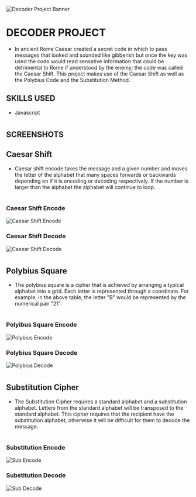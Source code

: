 ![Decoder Project Banner](https://user-images.githubusercontent.com/79054830/137152333-97848bca-9ff0-4887-913b-0a328f19f1c3.jpeg)
#
# DECODER PROJECT
- In ancient Rome Caesar created a secret code in which to pass messages that looked and sounded like gibberish but once the key was used the code would read
sensative information that could be detrimental to Rome if understood by the enemy; the code was called the Caesar Shift. This project makes use of the Caesar 
Shift as well as the Polybius Code and the Substitution Method.

## SKILLS USED
* Javascript

#
## SCREENSHOTS

## Caesar Shift
* Caesar shift encode takes the message and a given number and moves the letter of the alphabet that many spaces forwards or backwards depending on if it is encoding or decoding respectively. If the number is larger than the alphabet the alphabet will continue to loop.

#
### Caesar Shift Encode
![Caesar Shift Encode](https://user-images.githubusercontent.com/79054830/137157576-925752fe-aced-4993-bc88-12a468032026.png)

### Caesar Shift Decode
![Caesar Shift Decode](https://user-images.githubusercontent.com/79054830/137158014-ddfc9015-2744-467a-a3a4-d73d206af5a4.png)

#
## Polybius Square
* The polybius square is a cipher that is achieved by arranging a typical alphabet into a grid. Each letter is represented through a coordinate. For example, in the above table, the letter "B" would be represented by the numerical pair "21".

#
### Polyibus Square Encode
![Polybius Encode](https://user-images.githubusercontent.com/79054830/137158516-0a748a9a-b15c-4ebc-9c4d-c7b9418a9028.png)

### Polybius Square Decode 
![Polybius Decode](https://user-images.githubusercontent.com/79054830/137159002-a8fcab5d-b728-4826-8d9a-838d1984c85c.png)

#
## Substitution Cipher
* The Substitution Cipher requires a standard alphabet and a substitution alphabet. Letters from the standard alphabet will be transposed to the standard alphabet. This cipher requires that the recipient have the substitution alphabet, otherwise it will be difficult for them to decode the message.

#
### Substitution Encode 
![Sub Encode](https://user-images.githubusercontent.com/79054830/137159726-a517ef5b-0214-418d-9a1d-478d37aadc5c.png)

### Substitution Decode 
![Sub Decode](https://user-images.githubusercontent.com/79054830/137159928-f573bf72-95e5-43fb-95ea-1164fb704877.png)
